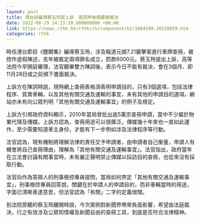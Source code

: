 ```yaml
---
layout: post
title: 港台前編導蔡玉玲提上訴　高院押後頒書面裁決
date: 2022-08-29 14:23:10.000000000 +08:00
link: https://news.rthk.hk/rthk/ch/component/k2/1664599-20220829.htm
categories: rthk
---
```


時任港台節目《鏗鏘集》編導蔡玉玲，涉及報道元朗7.21襲擊案進行車牌查冊，被控作虛假陳述，去年被裁定兩項罪名成立，罰款6000元。蔡玉玲提出上訴，高等法院今早開庭審理，法官聽畢雙方陳詞後，表示今日不能有裁決，會在3個月、即11月28日或之前頒下書面裁決。 

上訴方在陳詞時說，現時網上查冊表格須表明申請目的，只有3個選項，包括法律程序、買賣車輛，以及其他有關交通及運輸的事宜，未有其他的申請目的選項，網站亦未有向公眾列明「其他有關交通及運輸事宜」的例子及規定。 

上訴方引用政府資料顯示，2010年當局曾批出逾5萬宗查冊申請，當中不少屬於物業代理及傳媒。上訴方認為，查冊用途可以很廣泛，傳媒幾十年來也一直如此運作，至少需要知道車主身份，才能有下一步例如涉及法律程序等行動。 

法官認為，現有機制將理解法律的責任交予申請者，由申請者自己衡量，申請人有機會將自己查冊理由，理解為「其他有關交通及運輸事宜」。法官指出，政府當年在立法會討論有關事宜時，未有嚴正聲明禁止傳媒以採訪目的查冊，也從來沒有採取行動。 

法官向作為答辯人的刑事檢控專員提問，當局如何界定「其他有關交通及運輸事宜」，刑事檢控專員回答說，關鍵在於申請人的申請目的，而非車輛當時的用途，字面已清晰表達意思，但法官認為「有關」二字的定義很闊。 

到法院旁聽的蔡玉玲離開時說，今次案例對新聞界帶來負面影響，希望由法庭裁決，行之有效涉及公眾知情權及新聞自由的查冊工具，到底是否符合法律精神。
